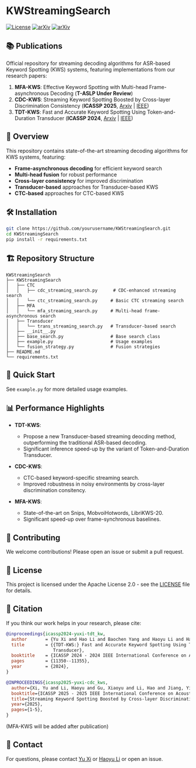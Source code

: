 # KWStreamingSearch

[![License](https://img.shields.io/badge/License-Apache%202.0-blue.svg)](https://opensource.org/licenses/Apache-2.0)
[![arXiv](https://img.shields.io/badge/arXiv-2403.13332-b31b1b.svg)](https://arxiv.org/abs/2403.13332)
[![arXiv](https://img.shields.io/badge/arXiv-2412.12635-b31b1b.svg)](https://arxiv.org/abs/2412.12635)


## 📚 Publications
Official repository for streaming decoding algorithms for ASR-based Keyword Spotting (KWS) systems, featuring implementations from our research papers:

1. **MFA-KWS**: Effective Keyword Spotting with Multi-head Frame-asynchronous Decoding 
   (**T-ASLP Under Review**)
2. **CDC-KWS**: Streaming Keyword Spotting Boosted by Cross-layer Discrimination Consistency 
   (**ICASSP 2025**, [Arxiv](https://arxiv.org/abs/2412.12635) | [IEEE](https://ieeexplore.ieee.org/document/10890010))
1. **TDT-KWS**: Fast and Accurate Keyword Spotting Using Token-and-Duration Transducer
   (**ICASSP 2024**, [Arxiv](https://arxiv.org/abs/2403.13332) | [IEEE](https://ieeexplore.ieee.org/document/10446909))

## 📖 Overview

This repository contains state-of-the-art streaming decoding algorithms for KWS systems, featuring:

- **Frame-asynchronous decoding** for efficient keyword search
- **Multi-head fusion** for robust performance
- **Cross-layer consistency** for improved discrimination
- **Transducer-based** approaches for Transducer-based KWS
- **CTC-based** approaches for CTC-based KWS 

## 🛠️ Installation

```bash
git clone https://github.com/yourusername/KWStreamingSearch.git
cd KWStreamingSearch
pip install -r requirements.txt
```

## 🏗️ Repository Structure

```
KWStreamingSearch
├── KWStreamingSearch
│   ├── CTC
│   │   ├── cdc_streaming_search.py      # CDC-enhanced streaming search
│   │   └── ctc_streaming_search.py     # Basic CTC streaming search
│   ├── MFA
│   │   └── mfa_streaming_search.py     # Multi-head frame-asynchronous search
│   ├── Transducer
│   │   └── trans_streaming_search.py   # Transducer-based search
│   ├── __init__.py
│   ├── base_search.py                  # Base search class
│   ├── example.py                      # Usage examples
│   └── fusion_strategy.py              # Fusion strategies
├── README.md
└── requirements.txt
```

## 🚀 Quick Start

See `example.py` for more detailed usage examples.

## 📊 Performance Highlights

- **TDT-KWS**:
  - Propose a new Transducer-based streaming deocding method, outperforming the traditional ASR-based decoding.
  - Significant inference speed-up by the variant of Token-and-Duration Transducer.

- **CDC-KWS**:
  - CTC-based keyword-specific streaming search.
  - Improved robustness in noisy environments by cross-layer discrimination consitency.

- **MFA-KWS**:
  - State-of-the-art on Snips, MobvoiHotwords, LibriKWS-20.
  - Significant speed-up over frame-synchronous baselines.

## 🤝 Contributing

We welcome contributions! Please open an issue or submit a pull request.

## 📜 License

This project is licensed under the Apache License 2.0 - see the [LICENSE](LICENSE) file for details.

## 📝 Citation

If you think our work helps in your research, please cite:

```bibtex
@inproceedings{icassp2024-yuxi-tdt_kw,
  author       = {Yu Xi and Hao Li and Baochen Yang and Haoyu Li and Hainan Xu and Kai Yu},
  title        = {{TDT-KWS:} Fast and Accurate Keyword Spotting Using Token-and-Duration
                  Transducer},
  booktitle    = {ICASSP 2024 - 2024 IEEE International Conference on Acoustics, Speech and Signal Processing (ICASSP)},
  pages        = {11350--11355},
  year         = {2024},
}

@INPROCEEDINGS{icassp2025-yuxi-cdc_kws,
  author={Xi, Yu and Li, Haoyu and Gu, Xiaoyu and Li, Hao and Jiang, Yidi and Yu, Kai},
  booktitle={ICASSP 2025 - 2025 IEEE International Conference on Acoustics, Speech and Signal Processing (ICASSP)}, 
  title={Streaming Keyword Spotting Boosted by Cross-layer Discrimination Consistency}, 
  year={2025},
  pages={1-5},
}
```

(MFA-KWS will be added after publication)

## 📧 Contact

For questions, please contact [Yu Xi](yuxi.cs@sjtu.edu.cn) or [Haoyu Li](haoyu.li.cs@sjtu.edu.cn) or open an issue.